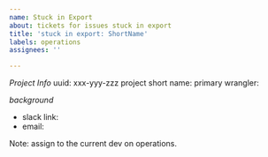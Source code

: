 ```yaml
---
name: Stuck in Export
about: tickets for issues stuck in export
title: 'stuck in export: ShortName'
labels: operations
assignees: ''

---
```


*Project Info*
uuid: xxx-yyy-zzz
project short name:
primary wrangler:

*background*
* slack link: 
* email: 

Note:
assign to the current dev on operations.
